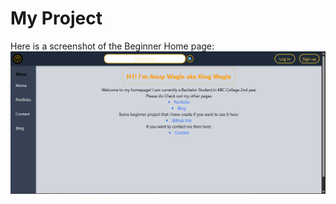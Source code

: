 # My Project

Here is a screenshot of the Beginner Home page:
![Home Page](screenshot/homepage.png)
